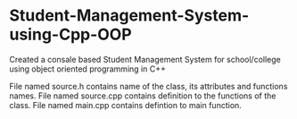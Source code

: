 # Student-Management-System-using-Cpp-OOP
Created a consale based Student Management System for school/college using object oriented programming in C++

File named source.h contains name of the class, its attributes and functions names.
File named source.cpp contains definition to the functions of the class.
File named main.cpp contains defintion to main function.

